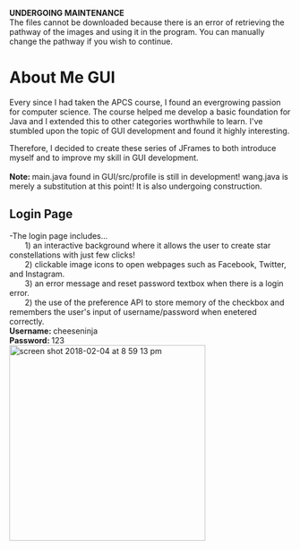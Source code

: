 <strong>UNDERGOING MAINTENANCE</strong> </br>
The files cannot be downloaded because there is an error of retrieving the pathway of the images and using it in the program. You can manually change the pathway if you wish to continue.
# About Me GUI

Every since I had taken the APCS course, I found an evergrowing passion for computer science.
The course helped me develop a basic foundation for Java and I extended this to other categories worthwhile to learn.
I've stumbled upon the topic of GUI development and found it highly interesting. 

Therefore, I decided to create these series of JFrames to both introduce myself and to improve my skill in GUI development.</br></br>
<strong>Note: </strong> main.java found in GUI/src/profile is still in development! wang.java is merely a substitution at this point! It is also undergoing construction.


## Login Page </br>
-The login page includes... </br>
&nbsp;&nbsp;&nbsp;&nbsp;&nbsp;&nbsp;&nbsp;1) an interactive background where it allows the user to create <span>star constellations </span>with just few clicks! </br>
&nbsp;&nbsp;&nbsp;&nbsp;&nbsp;&nbsp;&nbsp;2) clickable image icons to open webpages such as Facebook, Twitter, and Instagram. </br>
&nbsp;&nbsp;&nbsp;&nbsp;&nbsp;&nbsp;&nbsp;3) an error message and reset password textbox when there is a login error. </br>
&nbsp;&nbsp;&nbsp;&nbsp;&nbsp;&nbsp;&nbsp;2) the use of the preference API to store memory of the checkbox and remembers the user's input of username/password when enetered correctly. </br>
<strong>Username: </strong>cheeseninja </br>
<strong>Password: </strong>123 </br>
<img width="350" alt="screen shot 2018-02-04 at 8 59 13 pm" src="https://user-images.githubusercontent.com/26124862/35785451-75b1e64c-09ee-11e8-8c64-69142d480d08.png">



